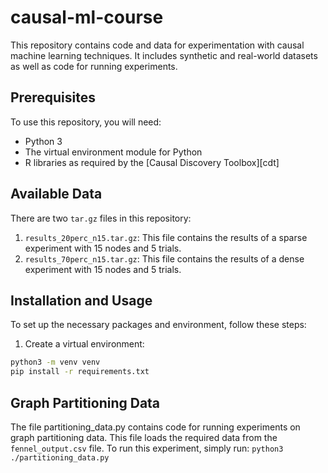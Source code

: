 # causal-ml-course

This repository contains code and data for experimentation with causal machine learning techniques. It includes synthetic and real-world datasets as well as code for running experiments.

## Prerequisites

To use this repository, you will need:
- Python 3
- The virtual environment module for Python
- R libraries as required by the [Causal Discovery Toolbox][cdt]

## Available Data

There are two `tar.gz` files in this repository:
1. `results_20perc_n15.tar.gz`: This file contains the results of a sparse experiment with 15 nodes and 5 trials.
2. `results_70perc_n15.tar.gz`: This file contains the results of a dense experiment with 15 nodes and 5 trials.

## Installation and Usage

To set up the necessary packages and environment, follow these steps:

1. Create a virtual environment: 
```bash
python3 -m venv venv
pip install -r requirements.txt
```

## Graph Partitioning Data

The file partitioning_data.py contains code for running experiments on graph partitioning data. This file loads the required data from the `fennel_output.csv` file. To run this experiment, simply run: `python3 ./partitioning_data.py`

